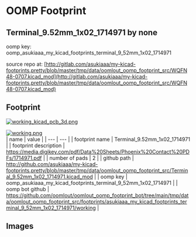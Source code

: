 # OOMP Footprint  
## Terminal_9.52mm_1x02_1714971  by none  
  
oomp key: oomp_asukiaaa_my_kicad_footprints_terminal_9_52mm_1x02_1714971  
  
source repo at: [http://gitlab.com/asukiaaa/my-kicad-footprints.pretty/blob/master/tmp/data/oomlout_oomp_footprint_src/WQFN48-0707.kicad_mod](http://gitlab.com/asukiaaa/my-kicad-footprints.pretty/blob/master/tmp/data/oomlout_oomp_footprint_src/WQFN48-0707.kicad_mod)  
## Footprint  
  
[![working_kicad_pcb_3d.png](working_kicad_pcb_3d_600.png)](working_kicad_pcb_3d.png)  
  
[![working.png](working_600.png)](working.png)  
| name | value | 
| --- | --- | 
| footprint name | Terminal_9.52mm_1x02_1714971 | 
| footprint description | https://media.digikey.com/pdf/Data%20Sheets/Phoenix%20Contact%20PDFs/1714971.pdf | 
| number of pads | 2 | 
| github path | http://github.com/asukiaaa/my-kicad-footprints.pretty/blob/master/tmp/data/oomlout_oomp_footprint_src/Terminal_9.52mm_1x02_1714971.kicad_mod | 
| oomp key | oomp_asukiaaa_my_kicad_footprints_terminal_9_52mm_1x02_1714971 | 
| oomp bot github | https://github.com/oomlout/oomlout_oomp_footprint_bot/tree/main/tmp/data/oomlout_oomp_footprint_src/footprints/asukiaaa_my_kicad_footprints_terminal_9_52mm_1x02_1714971/working | 
## Images  
